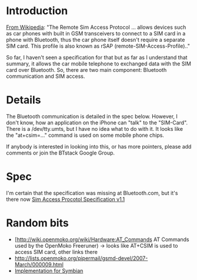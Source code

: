 # Introduction #

[From Wikipedia](http://en.wikipedia.org/wiki/Bluetooth_profile#SIM_Access_Profile_.28SAP.2C_SIM.2C_rSAP.29): "The  Remote Sim Access Protocol ... allows devices such as car phones with built in GSM  transceivers to connect to a SIM card in a phone with Bluetooth, thus the car phone itself doesn't require a separate SIM card. This profile is also known as rSAP (remote-SIM-Access-Profile).."

So far, I haven't seen a specification for that but as far as I understand that summary, it allows the car mobile telephone to exchanged data with the SIM card over Bluetooth. So, there are two main component: Bluetooth communication and SIM access.

# Details #

The Bluetooth communication is detailed in the spec below. However, I don't know, how an application on the iPhone can "talk" to the "SIM-Card". There is a /dev/tty.umts, but I have no idea what to do with it. It looks like the "at+csim=..." command is used on some mobile phone chips.

If anybody is interested in looking into this, or has more pointers, please add comments or join the BTstack Google Group.

# Spec #
I'm certain that the specification was missing at Bluetooth.com, but it's there now
[Sim Access Procotol Specification v1.1](http://www.bluetooth.com/Specification%20Documents/SAP_SPEC_V11.pdf)

# Random bits #
  * [http://wiki.openmoko.org/wiki/Hardware:AT_Commands AT Commands used by the OpenMoko Freeruner) -> looks like AT+CSIM is used to access SIM card, other links there
  * http://lists.openmoko.org/pipermail/gsmd-devel/2007-March/000009.html
  * [Implementation for Symbian](http://developer.symbian.org/oss/MCL/sf/mw/btservices/file/a42ed326b458/bluetoothengine/btsap/)